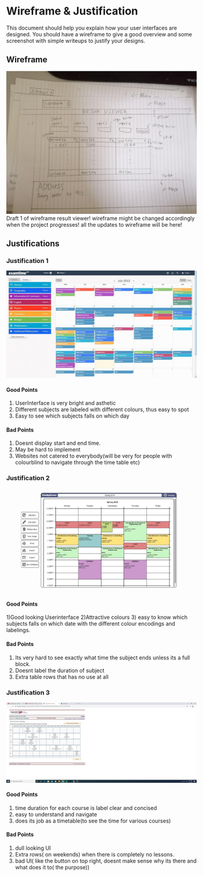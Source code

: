 # Wireframe & Justification

This document should help you explain how your user interfaces are designed. You should have a wireframe to give a good overview and some screenshot with simple writeups to justify your designs.

## Wireframe

![wireframe_result_viewer](/worksheets/wireframes/assets/resultviewer.jpg)
Draft 1 of wireframe result viewer! wireframe might be changed accordingly when the project progresses! all the updates to wireframe will be here! 


## Justifications

### Justification 1
![justification 1](/worksheets/wireframes/assets/resultviewer_1.jpg)


#### Good Points

1. UserInterface is very bright and asthetic
2. Different subjects are labeled with different colours, thus easy to spot
3. Easy to see which subjects falls on which day

#### Bad Points

1. Doesnt display start and end time.
2. May be hard to implement
3. Websites not catered to everybody(will be very for people with colourblind to navigate through the time table etc)

### Justification 2

![justification 2](/worksheets/wireframes/assets/resultviewer_2.jpg)

#### Good Points
1)Good looking Userinterface
2)Attractive colours
3) easy to know which subjects falls on which date with the different colour encodings and labelings.

#### Bad Points
1) Its very hard to see exactly what time the subject ends unless its a full block.
2) Doesnt label the duration of subject
3) Extra table rows that has no use at all

### Justification 3

![justification 3](/worksheets/wireframes/assets/resultviewer_3.jpg)

#### Good Points
1) time duration for each course is label clear and concised
2) easy to understand and navigate
3) does its job as a timetable(to see the time for various courses)

#### Bad Points
1) dull looking UI
2) Extra rows( on weekends) when there is completely no lessons.
3) bad UI( like the button on top right, doesnt make sense why its there and what does it to( the purpose))

